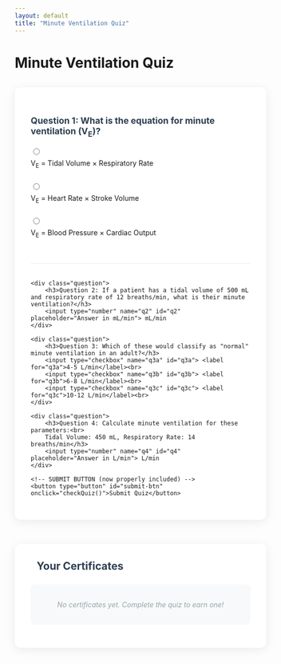 ```yaml
---
layout: default
title: "Minute Ventilation Quiz"
---
```


# Minute Ventilation Quiz

<form id="quiz-form">
    <div class="question">
        <h3>Question 1: What is the equation for minute ventilation (V<sub>E</sub>)?</h3>
        <input type="radio" name="q1" value="a" id="q1a"> <label for="q1a">V<sub>E</sub> = Tidal Volume × Respiratory Rate</label><br>
        <input type="radio" name="q1" value="b" id="q1b"> <label for="q1b">V<sub>E</sub> = Heart Rate × Stroke Volume</label><br>
        <input type="radio" name="q1" value="c" id="q1c"> <label for="q1c">V<sub>E</sub> = Blood Pressure × Cardiac Output</label><br>
    </div>

    <div class="question">
        <h3>Question 2: If a patient has a tidal volume of 500 mL and respiratory rate of 12 breaths/min, what is their minute ventilation?</h3>
        <input type="number" name="q2" id="q2" placeholder="Answer in mL/min"> mL/min
    </div>

    <div class="question">
        <h3>Question 3: Which of these would classify as "normal" minute ventilation in an adult?</h3>
        <input type="checkbox" name="q3a" id="q3a"> <label for="q3a">4-5 L/min</label><br>
        <input type="checkbox" name="q3b" id="q3b"> <label for="q3b">6-8 L/min</label><br>
        <input type="checkbox" name="q3c" id="q3c"> <label for="q3c">10-12 L/min</label><br>
    </div>

    <div class="question">
        <h3>Question 4: Calculate minute ventilation for these parameters:<br>
        Tidal Volume: 450 mL, Respiratory Rate: 14 breaths/min</h3>
        <input type="number" name="q4" id="q4" placeholder="Answer in L/min"> L/min
    </div>

    <!-- SUBMIT BUTTON (now properly included) -->
    <button type="button" id="submit-btn" onclick="checkQuiz()">Submit Quiz</button>
</form>

<div id="results" style="display:none;">
    <h2>Quiz Results</h2>
    <p>Your score: <span id="score">0</span>/4</p>
    <div id="feedback"></div>
    <button id="certificate-btn" onclick="generateCertificate()">Generate Certificate</button>
</div>

<!-- Certificate Gallery -->
<div id="cert-gallery">
    <h2><i class="fas fa-trophy"></i> Your Certificates</h2>
    <div id="cert-list">
        <p id="no-certs">No certificates yet. Complete the quiz to earn one!</p>
    </div>
</div>

<script src="https://cdnjs.cloudflare.com/ajax/libs/jspdf/2.5.1/jspdf.umd.min.js"></script>
<link rel="stylesheet" href="https://cdnjs.cloudflare.com/ajax/libs/font-awesome/6.0.0/css/all.min.css">

<script>
// Triple storage system for maximum persistence
const CERT_STORAGE_KEYS = {
    primary: 'mv_certs_v3',
    backup: 'mv_certs_backup',
    legacy: 'mv_certificates' // For migration from old versions
};

class CertificateManager {
    constructor() {
        this.migrateLegacyCerts();
        this.loadCertificates();
        
    }

    getAllCerts() {
        // Check all storage locations
        const fromPrimary = this.getCertsFromStorage(CERT_STORAGE_KEYS.primary);
        const fromBackup = this.getCertsFromStorage(CERT_STORAGE_KEYS.backup);
        
        // Merge and deduplicate
        return [...new Set([...fromPrimary, ...fromBackup])]
            .filter(cert => cert.id)
            .sort((a, b) => b.timestamp - a.timestamp);
    }

    getCertsFromStorage(key) {
        try {
            return JSON.parse(localStorage.getItem(key)) || [];
        } catch {
            return [];
        }
    }

    saveCertificate(cert) {
        const allCerts = this.getAllCerts();
        allCerts.unshift(cert); // Add new cert to beginning
        
        // Save to multiple locations
        localStorage.setItem(CERT_STORAGE_KEYS.primary, JSON.stringify(allCerts));
        localStorage.setItem(CERT_STORAGE_KEYS.backup, JSON.stringify(allCerts));
        
        // Additional per-certificate storage
        localStorage.setItem(`cert_${cert.id}`, JSON.stringify(cert));
        sessionStorage.setItem(`cert_${cert.id}`, JSON.stringify(cert));
    }

    migrateLegacyCerts() {
        const legacyCerts = this.getCertsFromStorage(CERT_STORAGE_KEYS.legacy);
        if (legacyCerts.length > 0) {
            legacyCerts.forEach(cert => this.saveCertificate(cert));
            localStorage.removeItem(CERT_STORAGE_KEYS.legacy);
        }
    }

    loadCertificates() {
        const certs = this.getAllCerts();
        const container = document.getElementById('cert-list');
        
        if (certs.length === 0) {
            document.getElementById('no-certs').style.display = 'block';
            return;
        }

        document.getElementById('no-certs').style.display = 'none';
        container.innerHTML = certs.map(cert => this.createCertCard(cert)).join('');
    }

    createCertCard(cert) {
        return `
        <div class="cert-card" data-id="${cert.id}">
            <div class="cert-preview">
                <h3>${cert.name}</h3>
                <p>Earned: ${cert.date}</p>
                <p class="cert-id">ID: ${cert.id}</p>
            </div>
            <div class="cert-actions">
                <button onclick="certManager.downloadCert('${cert.id}')">
                    <i class="fas fa-download"></i> PDF
                </button>
                <button onclick="certManager.shareCert('${cert.id}')">
                    <i class="fas fa-share-alt"></i> Share
                </button>
            </div>
        </div>`;
    }

    downloadCert(certId) {
        const cert = this.getAllCerts().find(c => c.id === certId) || 
                    JSON.parse(localStorage.getItem(`cert_${certId}`));
        
        if (!cert) return;

        const { jsPDF } = window.jspdf;
        const doc = new jsPDF();
        
        // Certificate design
        doc.setFillColor(240, 240, 240);
        doc.rect(0, 0, doc.internal.pageSize.getWidth(), doc.internal.pageSize.getHeight(), 'F');
        doc.setTextColor(40, 40, 40);
        
        // Header
        doc.setFontSize(24);
        doc.text('Minute Ventilation Certification', 105, 30, { align: 'center' });
        
        // Body
        doc.setFontSize(16);
        doc.text('This certifies that', 105, 50, { align: 'center' });
        doc.setFontSize(24);
        doc.text(cert.name, 105, 70, { align: 'center' });
        doc.setFontSize(16);
        doc.text('has demonstrated proficiency in minute ventilation calculations', 105, 90, { align: 'center' });
        doc.text(`Completed on ${cert.date}`, 105, 110, { align: 'center' });
        
        // Footer
        doc.setFontSize(12);
        doc.text(`Verification ID: ${cert.id}`, 105, 140, { align: 'center' });
        doc.text(`Verify at: ${window.location.href}verify.html?id=${cert.id}`, 105, 150, { align: 'center' });
        
        doc.save(`MinuteVentilation_Certificate_${cert.id}.pdf`);
    }

    shareCert(certId) {
        const cert = this.getAllCerts().find(c => c.id === certId);
        if (navigator.share) {
            navigator.share({
                title: 'My Minute Ventilation Certificate',
                text: `I earned a certificate in minute ventilation calculations!`,
                url: `${window.location.href}?cert=${certId}`
            });
        } else {
            prompt('Copy this link to share:', `${window.location.href}?cert=${certId}`);
        }
    }

    hasCertificateForAttempt(name, score) {
        return this.getAllCerts().some(cert => 
            cert.name === name && 
            cert.score === score
        );
    }
}

// Initialize
const certManager = new CertificateManager();

// Quiz Validation Function
function checkQuiz() {
    // Correct answers
    const answers = {
        q1: "a",
        q2: 6000,
        q3: ["a", "b"],
        q4: 6.3
    };

    let score = 0;
    let feedback = [];

    // Validate Q1
    const q1 = document.querySelector('input[name="q1"]:checked');
    if (q1 && q1.value === answers.q1) {
        score++;
        feedback.push("<p>✓ Q1: Correct! V<sub>E</sub> = Tidal Volume × Respiratory Rate</p>");
    } else {
        feedback.push("<p>✗ Q1: The correct equation is V<sub>E</sub> = Tidal Volume × Respiratory Rate</p>");
    }

    // Validate Q2
    const q2 = parseFloat(document.getElementById('q2').value);
    if (q2 === answers.q2) {
        score++;
        feedback.push("<p>✓ Q2: Correct! 500 mL × 12 = 6000 mL/min</p>");
    } else {
        feedback.push(`<p>✗ Q2: Should be 6000 mL/min (500 × 12)</p>`);
    }

    // Validate Q3
    const q3a = document.getElementById('q3a').checked;
    const q3b = document.getElementById('q3b').checked;
    const q3c = document.getElementById('q3c').checked;
    if (q3a && q3b && !q3c) {
        score++;
        feedback.push("<p>✓ Q3: Correct! Both 4-5 L/min and 6-8 L/min are normal</p>");
    } else {
        feedback.push("<p>✗ Q3: Both 4-5 L/min and 6-8 L/min can be normal</p>");
    }

    // Validate Q4
    const q4 = parseFloat(document.getElementById('q4').value);
    if (q4 === answers.q4) {
        score++;
        feedback.push("<p>✓ Q4: Correct! 450 mL × 14 = 6.3 L/min</p>");
    } else {
        feedback.push("<p>✗ Q4: Should be 6.3 L/min (450 × 14 = 6300 mL = 6.3 L)</p>");
    }

    // Display results
    document.getElementById('score').textContent = score;
    document.getElementById('feedback').innerHTML = feedback.join('');
    document.getElementById('results').style.display = 'block';
    
    // Show certificate button if passed (3/4 or better)
    document.getElementById('certificate-btn').style.display = score >= 3 ? 'block' : 'none';
    
    // Scroll to results
    document.getElementById('results').scrollIntoView({ behavior: 'smooth' });
}

// Certificate Generation - Updated to prevent duplicates
function generateCertificate() {
    const name = prompt("Enter your name for the certificate:");
    if (!name) return;

    // Check if certificate already exists for this session
    const existingCerts = certManager.getAllCerts();
    const existingCert = existingCerts.find(cert => 
        cert.name === name && 
        cert.score === document.getElementById('score').textContent
    );

    if (existingCert) {
        if (confirm("You already have a certificate for this attempt. Download it again?")) {
            certManager.downloadCert(existingCert.id);
        }
        return;
    }

    const certData = {
        id: 'mv-' + Date.now().toString(36) + Math.random().toString(36).substr(2, 4),
        name: name,
        date: new Date().toLocaleDateString('en-US', { 
            year: 'numeric', 
            month: 'long', 
            day: 'numeric' 
        }),
        timestamp: Date.now(),
        score: document.getElementById('score').textContent + "/4",
        quizId: window.location.href + '-attempt-' + Date.now()
    };

    certManager.saveCertificate(certData);
    certManager.downloadCert(certData.id);
    certManager.loadCertificates();
}
</script>


<style>
/* ====== Main Quiz Container ====== */
#quiz-form {
    background: white;
    border-radius: 12px;
    padding: 2rem;
    margin: 2rem auto;
    box-shadow: 0 4px 20px rgba(0, 0, 0, 0.08);
    max-width: 800px;
}

/* ====== Questions & Inputs ====== */
.question {
    margin-bottom: 2rem;
    padding-bottom: 1.5rem;
    border-bottom: 1px solid #eaeaea;
}

.question h3 {
    color: #2c3e50;
    margin-bottom: 1rem;
    font-size: 1.1rem;
}

.question label {
    display: block;
    padding: 0.5rem 0;
    cursor: pointer;
    transition: color 0.2s;
}

.question label:hover {
    color: #3498db;
}

input[type="radio"],
input[type="checkbox"] {
    margin-right: 0.75rem;
}

input[type="number"] {
    padding: 0.5rem;
    border: 1px solid #ddd;
    border-radius: 6px;
    width: 120px;
    margin-top: 0.5rem;
}

/* ====== Buttons ====== */
#submit-btn {
    background: linear-gradient(135deg, #3498db, #2980b9);
    color: white;
    padding: 0.75rem 1.5rem;
    border: none;
    border-radius: 8px;
    font-size: 1rem;
    font-weight: 500;
    cursor: pointer;
    transition: all 0.3s ease;
    box-shadow: 0 2px 10px rgba(52, 152, 219, 0.3);
    display: block;
    margin: 2rem auto 0;
}

#submit-btn:hover {
    transform: translateY(-2px);
    box-shadow: 0 4px 15px rgba(52, 152, 219, 0.4);
}

#certificate-btn {
    background: linear-gradient(135deg, #2ecc71, #27ae60);
    color: white;
    padding: 0.75rem 1.5rem;
    border: none;
    border-radius: 8px;
    font-weight: 500;
    margin-top: 1.5rem;
    transition: all 0.3s ease;
}

#certificate-btn:hover {
    transform: translateY(-2px);
    box-shadow: 0 4px 15px rgba(46, 204, 113, 0.4);
}

/* ====== Results Section ====== */
#results {
    background: #f8fafc;
    border-radius: 12px;
    padding: 2rem;
    margin: 2rem auto;
    box-shadow: 0 4px 20px rgba(0, 0, 0, 0.05);
    max-width: 800px;
    border: 1px solid #eaeaea;
}

#results h2 {
    color: #2c3e50;
    margin-top: 0;
}

#feedback p {
    padding: 0.5rem;
    border-radius: 6px;
    margin: 0.5rem 0;
}

#feedback p:first-child {
    margin-top: 0;
}

/* ====== Certificate Gallery ====== */
#cert-gallery {
    background: white;
    border-radius: 12px;
    padding: 2rem;
    margin: 3rem auto;
    box-shadow: 0 4px 20px rgba(0, 0, 0, 0.08);
    max-width: 800px;
}

#cert-gallery h2 {
    color: #2c3e50;
    margin-top: 0;
    display: flex;
    align-items: center;
    gap: 0.75rem;
}

#cert-gallery h2 i {
    color: #f39c12;
}

#cert-list {
    margin-top: 1.5rem;
}

.cert-card {
    background: white;
    border-radius: 10px;
    padding: 1.5rem;
    margin-bottom: 1.5rem;
    display: flex;
    justify-content: space-between;
    align-items: center;
    box-shadow: 0 2px 10px rgba(0, 0, 0, 0.05);
    transition: all 0.3s ease;
    border: 1px solid #eaeaea;
}

.cert-card:hover {
    transform: translateY(-3px);
    box-shadow: 0 6px 15px rgba(0, 0, 0, 0.1);
    border-color: #3498db;
}

.cert-preview h3 {
    margin: 0 0 0.25rem;
    color: #2c3e50;
    font-size: 1.1rem;
}

.cert-preview p {
    margin: 0.25rem 0;
    color: #7f8c8d;
    font-size: 0.9rem;
}

.cert-id {
    font-family: 'Courier New', monospace;
    background: #f8f9fa;
    padding: 0.25rem 0.5rem;
    border-radius: 4px;
    font-size: 0.8rem;
    display: inline-block;
}

.cert-actions {
    display: flex;
    gap: 0.75rem;
}

.cert-actions button {
    background: linear-gradient(135deg, #3498db, #2980b9);
    color: white;
    border: none;
    padding: 0.5rem 1rem;
    border-radius: 6px;
    cursor: pointer;
    transition: all 0.3s ease;
    font-size: 0.9rem;
    display: flex;
    align-items: center;
    gap: 0.5rem;
}

.cert-actions button:last-child {
    background: linear-gradient(135deg, #9b59b6, #8e44ad);
}

.cert-actions button:hover {
    transform: translateY(-2px);
    box-shadow: 0 4px 8px rgba(0, 0, 0, 0.1);
}

#no-certs {
    color: #95a5a6;
    font-style: italic;
    text-align: center;
    padding: 2rem;
    background: #f8f9fa;
    border-radius: 8px;
}

/* ====== Responsive Design ====== */
@media (max-width: 768px) {
    .cert-card {
        flex-direction: column;
        align-items: flex-start;
        gap: 1rem;
    }
    
    .cert-actions {
        width: 100%;
        justify-content: flex-end;
    }
    
    #quiz-form,
    #results,
    #cert-gallery {
        padding: 1.5rem;
        margin: 1.5rem auto;
    }
}
</style>
